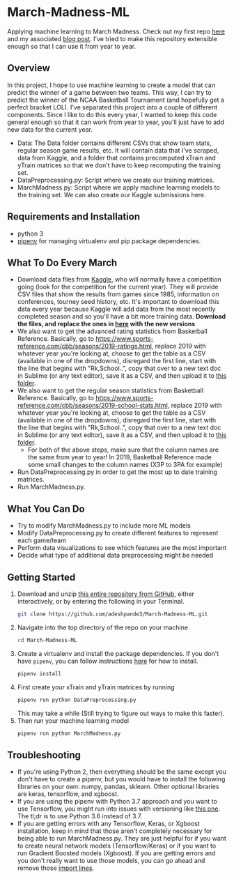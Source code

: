 # March-Madness-ML

Applying machine learning to March Madness. Check out my first repo [here](https://github.com/adeshpande3/March-Madness-2017) and my associated [blog post](https://adeshpande3.github.io/adeshpande3.github.io/Applying-Machine-Learning-to-March-Madness). I've tried to make this repository extensible enough so that I can use it from year to year. 

## Overview

In this project, I hope to use machine learning to create a model that can predict the winner of a game between two teams. This way, I can try to predict the winner of the NCAA Basketball Tournament (and hopefully get a perfect bracket LOL). I've separated this project into a couple of different components. Since I like to do this every year, I wanted to keep this code general enough so that it can work from year to year, you'll just have to add new data for the current year. 

* Data: The Data folder contains different CSVs that show team stats, regular season game results, etc. It will contain data that I've scraped, data from Kaggle, and a folder that contains precomputed xTrain and yTrain matrices so that we don't have to keep recomputing the training set. 
* DataPreprocessing.py: Script where we create our training matrices. 
* MarchMadness.py: Script where we apply machine learning models to the training set. We can also create our Kaggle submissions here. 

## Requirements and Installation

* python 3
* [pipenv](https://pipenv.readthedocs.io/en/latest/) for managing virtualenv and pip package dependencies.

## What To Do Every March
* Download data files from [Kaggle](https://www.kaggle.com/c/mens-machine-learning-competition-2019), who will normally have a competition going (look for the competition for the current year). They will provide CSV files that show the results from games since 1985, information on conferences, tourney seed history, etc. It's important to download this data every year because Kaggle will add data from the most recently completed season and so you'll have a bit more training data. **Download the files, and replace the ones in [here](https://github.com/adeshpande3/March-Madness-ML/tree/master/Data/KaggleData) with the new versions**
* We also want to get the advanced rating statistics from Basketball Reference. Basically, go to https://www.sports-reference.com/cbb/seasons/2019-ratings.html, replace 2019 with whatever year you're looking at, choose to get the table as a CSV (available in one of the dropdowns), disregard the first line, start with the line that begins with "Rk,School..", copy that over to a new text doc in Sublime (or any text editor), save it as a CSV, and then upload it to [this folder](https://github.com/adeshpande3/March-Madness-ML/tree/master/Data/RatingStats).
* We also want to get the regular season statistics from Basketball Reference. Basically, go to https://www.sports-reference.com/cbb/seasons/2019-school-stats.html, replace 2019 with whatever year you're looking at, choose to get the table as a CSV (available in one of the dropdowns), disregard the first line, start with the line that begins with "Rk,School..", copy that over to a new text doc in Sublime (or any text editor), save it as a CSV, and then upload it to [this folder](https://github.com/adeshpande3/March-Madness-ML/tree/master/Data/RegSeasonStats).
    * For both of the above steps, make sure that the column names are the same from year to year! In 2019, Basketball Reference made some small changes to the column names (X3P to 3PA for example)
* Run DataPreprocessing.py in order to get the most up to date training matrices.
* Run MarchMadness.py. 

## What You Can Do
* Try to modify MarchMadness.py to include more ML models
* Modify DataPreprocessing.py to create different features to represent each game/team
* Perform data visualizations to see which features are the most important
* Decide what type of additional data preprocessing might be needed

## Getting Started
1. Download and unzip [this entire repository from GitHub](https://github.com/adeshpande3/March-Madness-2018), either interactively, or by entering the following in your Terminal.
    ```bash
    git clone https://github.com/adeshpande3/March-Madness-ML.git
    ```
2. Navigate into the top directory of the repo on your machine
    ```bash
    cd March-Madness-ML
    ```
3. Create a virtualenv and install the package dependencies. If you don't have `pipenv`, you can follow instructions [here](https://pipenv.pypa.io/en/latest/install/) for how to install.
    ```bash
    pipenv install
    ```
4. First create your xTrain and yTrain matrices by running 
    ```bash
    pipenv run python DataPreprocessing.py
    ```
   This may take a while (Still trying to figure out ways to make this faster).
5. Then run your machine learning model  
    ```bash
    pipenv run python MarchMadness.py
    ```
## Troubleshooting
* If you're using Python 2, then everything should be the same except you don't have to create a pipenv, but you would have to install the following libraries on your own: numpy, pandas, sklearn. Other optional libraries are keras, tensorflow, and xgboost. 
* If you are using the pipenv with Python 3.7 approach and you want to use Tensorflow, you might run into issues with versioning like [this one](https://github.com/adeshpande3/March-Madness-ML/issues/13). The tl;dr is to use Python 3.6 instead of 3.7.
* If you are getting errors with any Tensorflow, Keras, or Xgboost installation, keep in mind that those aren't completely necessary for being able to run MarchMadness.py. They are just helpful for if you want to create neural network models (Tensorflow/Keras) or if you want to run Gradient Boosted models (Xgboost). If you are getting errors and you don't really want to use those models, you can go ahead and remove those [import lines](https://github.com/adeshpande3/March-Madness-ML/blob/master/MarchMadness.py#L10-L42). 
